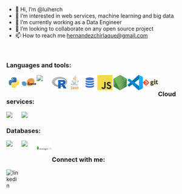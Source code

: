 - 👋 Hi, I’m @luiherch
- 👀 I’m interested in web services, machine learning and big data
- 🌱 I’m currently working as a Data Engineer
- 💞️ I’m looking to collaborate on any open source project
- 📫 How to reach me hernandezchirlaque@gmail.com

</br>

### Languages and tools:
<img width="40px" align="left" src="https://raw.githubusercontent.com/github/explore/80688e429a7d4ef2fca1e82350fe8e3517d3494d/topics/python/python.png"/>
<img width="40px" align="left" src="https://raw.githubusercontent.com/github/explore/80688e429a7d4ef2fca1e82350fe8e3517d3494d/topics/scikit-learn/scikit-learn.png"/>
<img width="40px" align="left" src="https://spark.apache.org/docs/latest/api/python/_static/spark-logo-reverse.png"/>

<img width="40px" align="left" src="https://raw.githubusercontent.com/github/explore/80688e429a7d4ef2fca1e82350fe8e3517d3494d/topics/r/r.png"/>
<img width="40px" align="left" src="https://raw.githubusercontent.com/github/explore/80688e429a7d4ef2fca1e82350fe8e3517d3494d/topics/java/java.png"/>
<img width="40px" align="left" src="https://raw.githubusercontent.com/github/explore/80688e429a7d4ef2fca1e82350fe8e3517d3494d/topics/sql/sql.png"/>

<img width="40px" align="left" src="https://raw.githubusercontent.com/github/explore/80688e429a7d4ef2fca1e82350fe8e3517d3494d/topics/javascript/javascript.png"/>
<img width="40px" align="left" src="https://raw.githubusercontent.com/github/explore/80688e429a7d4ef2fca1e82350fe8e3517d3494d/topics/nodejs/nodejs.png"/>
<img width="40px" align="left" src="https://raw.githubusercontent.com/github/explore/80688e429a7d4ef2fca1e82350fe8e3517d3494d/topics/visual-studio-code/visual-studio-code.png"/>
<img width="40px" align="left" src="https://raw.githubusercontent.com/github/explore/80688e429a7d4ef2fca1e82350fe8e3517d3494d/topics/git/git.png"/>

</br>

### Cloud services:
<img width="40px" align="left" src="https://upload.wikimedia.org/wikipedia/commons/thumb/9/93/Amazon_Web_Services_Logo.svg/1280px-Amazon_Web_Services_Logo.svg.png"/>
<img width="40px" align="left" src="https://static-00.iconduck.com/assets.00/file-type-terraform-icon-455x512-csyun60o.png"/>

</br>

### Databases:
<img width="40px" align="left" src="https://upload.wikimedia.org/wikipedia/commons/thumb/7/73/Amazon-Redshift-Logo.svg/1862px-Amazon-Redshift-Logo.svg.png"/>
<img width="40px" align="left" src="https://upload.wikimedia.org/wikipedia/de/thumb/8/8c/Microsoft_SQL_Server_Logo.svg/1200px-Microsoft_SQL_Server_Logo.svg.png"/>
<img width="40px" align="left" src="https://raw.githubusercontent.com/github/explore/80688e429a7d4ef2fca1e82350fe8e3517d3494d/topics/mongodb/mongodb.png"/>

</br>

### Connect with me:
[<img align="left" alt="linkedin" width="35px" src="https://cdn-icons-png.flaticon.com/512/174/174857.png"/>][linkedin]

[linkedin]: https://www.linkedin.com/in/luischirlaque/




<!---
luiherch/luiherch is a ✨ special ✨ repository because its `README.md` (this file) appears on your GitHub profile.
You can click the Preview link to take a look at your changes.
--->
